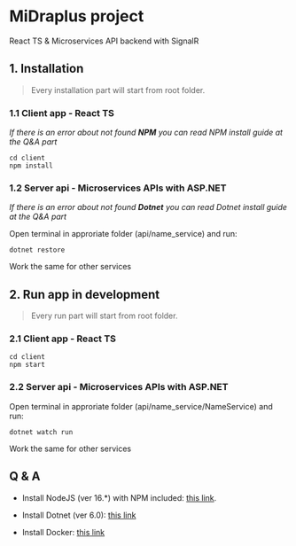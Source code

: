 # MiDraplus project

React TS & Microservices API backend with SignalR

## 1. Installation

> Every installation part will start from root folder.

### 1.1 Client app - React TS

_If there is an error about not found **NPM** you can read NPM install guide at the Q&A part_

```
cd client
npm install
```

### 1.2 Server api - Microservices APIs with ASP.NET

_If there is an error about not found **Dotnet** you can read Dotnet install guide at the Q&A part_

Open terminal in approriate folder (api/name_service) and run:

```
dotnet restore
```

Work the same for other services

## 2. Run app in development

> Every run part will start from root folder.

### 2.1 Client app - React TS

```
cd client
npm start
```

### 2.2 Server api - Microservices APIs with ASP.NET

Open terminal in approriate folder (api/name_service/NameService) and run:

```
dotnet watch run
```

Work the same for other services

## Q & A

-   Install NodeJS (ver 16.\*) with NPM included: [this link](https://nodejs.org/en/download/).

-   Install Dotnet (ver 6.0): [this link](https://dotnet.microsoft.com/en-us/download)

-   Install Docker: [this link](https://docs.docker.com/get-docker/)
